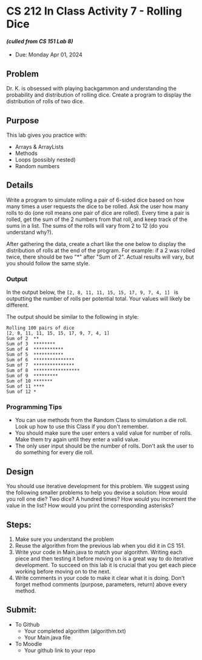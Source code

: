 # CS 212 In Class Activity 7 - Rolling Dice 

#### *(culled from CS 151 Lab 8)*

* Due: Monday Apr 01, 2024

## Problem
Dr. K. is obsessed with playing backgammon and understanding the probability and distribution of rolling dice. Create a program to display the distribution of rolls of two dice.

## Purpose
This lab gives you practice with: 

  * Arrays & ArrayLists
  * Methods
  * Loops (possibly nested)
  * Random numbers

## Details
Write a program to simulate rolling a pair of 6-sided dice based on how many times a user requests the dice to be rolled. 
Ask the user how many rolls to do (one roll means one pair of dice are rolled). Every time a pair is rolled, get the sum of the 2 numbers from that roll, and keep track of the sums in a list.
The sums of the rolls will vary from 2 to 12 (do you understand why?). 

After gathering the data, create a chart like the one below to display the distribution of rolls at the end of the program. For example: if a 2 was rolled twice, there should be two "*" after "Sum of 2". Actual results will vary, but you should follow the same style.


### Output

In the output below, the `[2, 8, 11, 11, 15, 15, 17, 9, 7, 4, 1] ` is outputting the number of rolls per potential total. Your values will likely be different.

The output should be similar to the following in style:
```
Rolling 100 pairs of dice                                                                                             
[2, 8, 11, 11, 15, 15, 17, 9, 7, 4, 1]                                                                                
Sum of 2  **
Sum of 3  ********
Sum of 4  ***********
Sum of 5  ***********
Sum of 6  ***************
Sum of 7  ***************
Sum of 8  *****************
Sum of 9  *********
Sum of 10 *******
Sum of 11 ****
Sum of 12 *   
```

### Programming Tips

* You can use methods from the Random Class to simulation a die roll. Look up how to use this Class if you don't remember.
* You should make sure the user enters a valid value for number of rolls. Make them try again until they enter a valid value.
* The only user input should be the number of rolls. Don't ask the user to do something for every die roll.


## Design
You should use iterative development for this problem. We suggest using the following smaller problems to help you devise a solution: How would you roll one die? Two dice? A hundred times? How would you increment the value in the list? How would you print the corresponding asterisks?

## Steps:
1. Make sure you understand the problem
2. Reuse the algorithm from the previous lab when you did it in CS 151. 
3. Write your code in Main.java to match your algorithm. Writing each piece and then testing it before moving on is a great way to do iterative development. To succeed on this lab it is crucial that you get each piece working before moving on to the next. 
4. Write comments in your code to make it clear what it is doing. Don't forget method comments (purpose, parameters, return) above every method.


## Submit:
* To Github
  * Your completed algorithm (algorithm.txt)
  * Your Main.java file 
* To Moodle
  * Your github link to your repo




